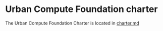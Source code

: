 # Urban Compute Foundation charter

The Urban Compute Foundation Charter is located in [charter.md](charter.md)
